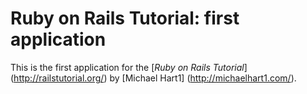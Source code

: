 # Ruby on Rails Tutorial: first application

This is the first application for the 
[*Ruby on Rails Tutorial*] (http://railstutorial.org/)
by [Michael Hart1] (http://michaelhart1.com/).
